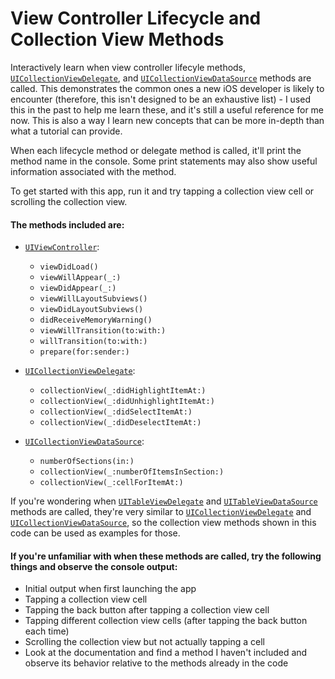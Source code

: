 #  View Controller Lifecycle and Collection View Methods
Interactively learn when view controller lifecyle methods, [`UICollectionViewDelegate`](https://developer.apple.com/documentation/uikit/uicollectionviewdelegate), and [`UICollectionViewDataSource`](https://developer.apple.com/documentation/uikit/uicollectionviewdatasource) methods are called. This demonstrates the common ones a new iOS developer is likely to encounter (therefore, this isn't designed to be an exhaustive list) - I used this in the past to help me learn these, and it's still a useful reference for me now. This is also a way I learn new concepts that can be more in-depth than what a tutorial can provide.

When each lifecycle method or delegate method is called, it'll print the method name in the console. Some print statements may also show useful information associated with the method.

To get started with this app, run it and try tapping a collection view cell or scrolling the collection view.

#### The methods included are:
- [`UIViewController`](https://developer.apple.com/documentation/uikit/uiviewcontroller):
    - `viewDidLoad()`
    - `viewWillAppear(_:)`
    - `viewDidAppear(_:)`
    - `viewWillLayoutSubviews()`
    - `viewDidLayoutSubviews()`
    - `didReceiveMemoryWarning()`
    - `viewWillTransition(to:with:)`
    - `willTransition(to:with:)`
    - `prepare(for:sender:)`

- [`UICollectionViewDelegate`](https://developer.apple.com/documentation/uikit/uicollectionviewdelegate):
    - `collectionView(_:didHighlightItemAt:)`
    - `collectionView(_:didUnhighlightItemAt:)`
    - `collectionView(_:didSelectItemAt:)`
    - `collectionView(_:didDeselectItemAt:)`
    
- [`UICollectionViewDataSource`](https://developer.apple.com/documentation/uikit/uicollectionviewdatasource):
    - `numberOfSections(in:)`
    - `collectionView(_:numberOfItemsInSection:)`
    - `collectionView(_:cellForItemAt:)`

If you're wondering when [`UITableViewDelegate`](https://developer.apple.com/documentation/uikit/uitableviewdelegate) and [`UITableViewDataSource`](https://developer.apple.com/documentation/uikit/uitableviewdatasource) methods are called, they're very similar to [`UICollectionViewDelegate`](https://developer.apple.com/documentation/uikit/uicollectionviewdelegate) and [`UICollectionViewDataSource`](https://developer.apple.com/documentation/uikit/uicollectionviewdatasource), so the collection view methods shown in this code can be used as examples for those.

#### If you're unfamiliar with when these methods are called, try the following things and observe the console output:
- Initial output when first launching the app
- Tapping a collection view cell
- Tapping the back button after tapping a collection view cell
- Tapping different collection view cells (after tapping the back button each time)
- Scrolling the collection view but not actually tapping a cell
- Look at the documentation and find a method I haven't included and observe its behavior relative to the methods already in the code
